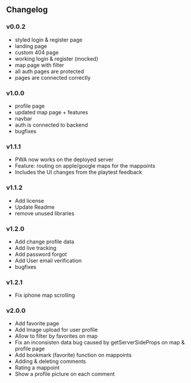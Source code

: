 ## Changelog
### v0.0.2
- styled login & register page
- landing page
- custom 404 page
- working login & register (mocked)
- map page with filter
- all auth pages are protected
- pages are connected correctly

### v1.0.0
- profile page
- updated map page + features
- navbar
- auth is connected to backend
- bugfixes

### v1.1.1
- PWA now works on the deployed server
- Feature: routing on apple/google maps for the mappoints
- Includes the UI changes from the playtest feedback

### v1.1.2
- Add license
- Update Readme
- remove unused libraries

### v1.2.0
- Add change profile data
- Add live tracking
- Add password forgot
- Add User email verification
- bugfixes

### v1.2.1
- Fix iphone map scrolling

### v2.0.0
- Add favorite page
- Add Image upload for user profile
- Allow to filter by favorites on map
- Fix an inconsisten data bug caused by getServerSideProps on map & profile page
- Add bookmark (favorite) function on mappoints
- Adding & deleting comments
- Rating a mappoint
- Show a profile picture on each comment
